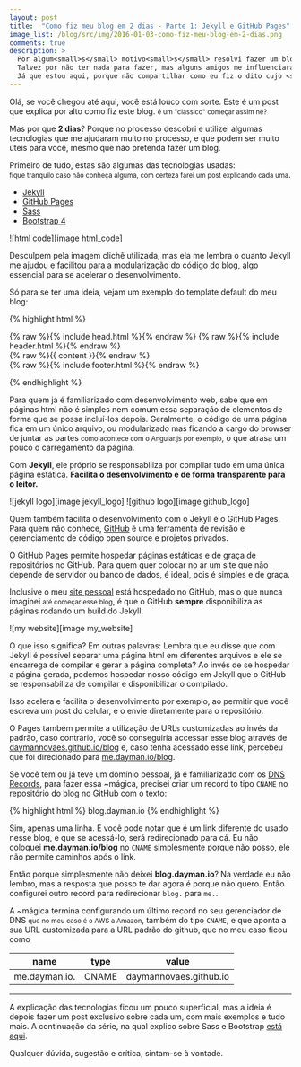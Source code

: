 ```yaml
---
layout: post
title:  "Como fiz meu blog em 2 dias - Parte 1: Jekyll e GitHub Pages"
image_list: /blog/src/img/2016-01-03-como-fiz-meu-blog-em-2-dias.png
comments: true
description: >
  Por algum<small>s</small> motivo<small>s</small> resolvi fazer um blog.
  Talvez por não ter nada para fazer, mas alguns amigos me influenciaram e agradeço o apoio.
  Já que estou aqui, porque não compartilhar como eu fiz o dito cujo <small>só a parte legal</small>?
---
```


Olá, se você chegou até aqui, você está <span class="line-crossed">louco</span> com sorte. Este é um post que explica por alto como fiz este blog. <small>é um "clássico" começar assim né?</small>

Mas por que <strong>2 dias</strong>? Porque no processo descobri e utilizei algumas tecnologias que me ajudaram muito no processo, e que podem ser muito úteis para você, mesmo que não pretenda fazer um blog.

Primeiro de tudo, estas são algumas das tecnologias usadas: <br> <small>fique tranquilo caso não conheça alguma, com certeza farei um post explicando cada uma</small>.

 * [Jekyll]
 * [GitHub Pages]
 * [Sass]
 * [Bootstrap 4]

<span class="center-horizontal">
	![html code][image html_code]
</span>

Desculpem pela imagem clichê utilizada, mas ela me lembra o quanto Jekyll me ajudou e facilitou para a modularização do código do blog, algo essencial para se acelerar o desenvolvimento. 

Só para se ter uma ideia, vejam um exemplo do template default do meu blog:

{% highlight html %}
<!DOCTYPE html>
<html>
  {% raw %}{% include head.html %}{% endraw %}
  <body>
    {% raw %}{% include header.html %}{% endraw %}
    <main>
      {% raw %}{{ content }}{% endraw %}
    </main>
    {% raw %}{% include footer.html %}{% endraw %}
  </body>
</html>

{% endhighlight %}

Para quem já é familiarizado com desenvolvimento web, sabe que em páginas html não é simples nem comum essa separação de elementos de forma que se possa incluí-los depois. Geralmente, o código de uma página fica em um único arquivo, ou modularizado mas ficando a cargo do browser de juntar as partes <small>como acontece com o Angular.js por exemplo</small>, o que atrasa um pouco o carregamento da página. 

Com <strong>Jekyll</strong>, ele próprio se responsabiliza por compilar tudo em uma única página estática. <strong>Facilita o desenvolvimento e de forma transparente para o leitor.</strong>

<span class="two-images join">
	<span>
		![jekyll logo][image jekyll_logo]
	</span>
	<span>
		![github logo][image github_logo]
	</span>
</span>

Quem também facilita o desenvolvimento com o Jekyll é o GitHub Pages. Para quem não conhece, [GitHub] é uma ferramenta de revisão e gerenciamento de código open source e projetos privados.

O GitHub Pages permite hospedar páginas estáticas e de graça de repositórios no GitHub. Para quem quer colocar no ar um site que não depende de servidor ou banco de dados, é ideal, pois é simples e de graça.

Inclusive o meu [site pessoal] está hospedado no GitHub, mas o que nunca imaginei <small>até começar esse blog</small>, é que o GitHub <strong>sempre</strong> disponibiliza as páginas rodando um build do Jekyll. 

<span class="center-horizontal">
	![my website][image my_website]
</span>

O que isso significa? Em outras palavras: Lembra que eu disse que com Jekyll é possível separar uma página html em diferentes arquivos e ele se encarrega de compilar e gerar a página completa? 
Ao invés de se hospedar a página gerada, podemos hospedar nosso código em Jekyll que o GitHub se responsabiliza de compilar e disponibilizar o compilado.

Isso acelera e facilita o desenvolvimento por exemplo, ao permitir que você escreva um post do celular, e o envie diretamente para o repositório.

O Pages também permite a utilização de URL<small class="clear">s</small> customizadas ao invés da padrão, caso contrário, você só conseguiria accessar esse blog através de [daymannovaes.github.io/blog] e, caso tenha acessado esse link, percebeu que foi direcionado para [me.dayman.io/blog].

Se você tem ou já teve um domínio pessoal, já é familiarizado com os [DNS Records], para fazer essa ~mágica, precisei criar um record to tipo `CNAME` no repositório do blog no GitHub com o texto:


{% highlight html %}
  blog.dayman.io
{% endhighlight %}

Sim, apenas uma linha. E você pode notar que é um link diferente do usado nesse blog, e que se acessá-lo, será redirecionado para cá. Eu não coloquei <strong>me.dayman.io/blog</strong> no `CNAME` simplesmente porque não posso, ele não permite caminhos após o link.

Então porque simplesmente não deixei <strong>blog.dayman.io</strong>? Na verdade eu não lembro, mas a resposta que posso te dar agora é porque não quero. Então configurei outro record para redirecionar `blog.` para `me.`.

A ~mágica termina configurando um último record no seu gerenciador de DNS <small>que no meu caso é o AWS a Amazon</small>, também do tipo `CNAME`, e que aponta a sua URL customizada para a URL padrão do github, que no meu caso ficou como

| name | type | value |
|:------:|:------:|:-------:|
| me.dayman.io. | CNAME | daymannovaes.github.io |

<hr>

A explicação das tecnologias ficou um pouco superficial, mas a ideia é depois fazer um post exclusivo sobre cada um, com mais exemplos e tudo mais. A continuação da série, na qual explico sobre Sass e Bootstrap <a href="/blog/post/como-fiz-meu-blog-em-2-dias-parte-2/">está aqui</a>.

Qualquer dúvida, sugestão e crítica, sintam-se à vontade.


[Jekyll]: http://jekyllrb.com/
[GitHub Pages]: https://pages.github.com/
[GitHub]: https://github.com/
[Sass]: http://sass-lang.com/
[Bootstrap 4]: http://v4-alpha.getbootstrap.com/
[site pessoal]: http://me.dayman.io
[daymannovaes.github.io/blog]: http://daymannovaes.github.io/blog
[me.dayman.io/blog]: http://me.dayman.io/blog
[DNS Records]: https://en.wikipedia.org/wiki/Domain_Name_System

[image html_code]: /blog/src/img/2016-01-03-como-fiz-meu-blog-em-2-dias-big.png
[image jekyll_logo]: /blog/src/img/jekyll-logo-light-solid.png
[image github_logo]: /blog/src/img/github-logo.png
[image my_website]: /blog/src/img/2016-01-03-my-website.gif
[image painter_bg]: /blog/src/img/2016-01-17-painter-bg.jpg